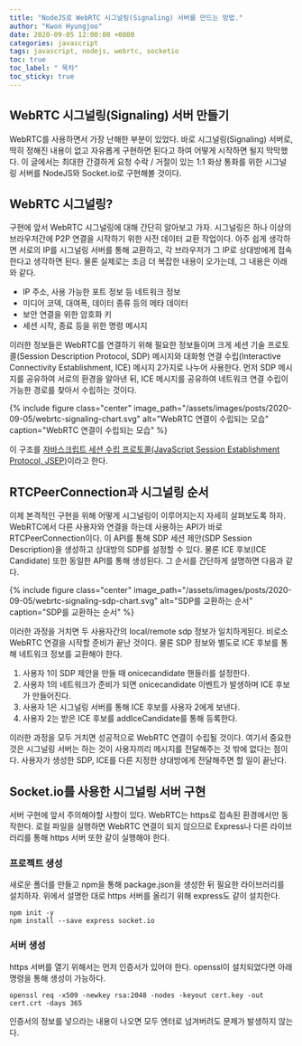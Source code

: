 ```yaml
---
title: "NodeJS로 WebRTC 시그널링(Signaling) 서버를 만드는 방법."
author: "Kwon Hyungjoo"
date: 2020-09-05 12:00:00 +0800
categories: javascript
tags: javascript, nodejs, webrtc, socketio
toc: true
toc_label: " 목차"
toc_sticky: true
---
```

## WebRTC 시그널링(Signaling) 서버 만들기

WebRTC를 사용하면서 가장 난해한 부분이 있었다. 바로 시그널링(Signaling) 서버로, 딱히 정해진 내용이 없고 자유롭게 구현하면 된다고 하여 어떻게 시작하면 될지 막막했다. 이 글에서는 최대한 간결하게 요청 수락 / 거절이 있는 1:1 화상 통화를 위한 시그널링 서버를 NodeJS와 Socket.io로 구현해볼 것이다.

## WebRTC 시그널링?

구현에 앞서 WebRTC 시그널링에 대해 간단히 알아보고 가자. 시그널링은 하나 이상의 브라우저간에 P2P 연결을 시작하기 위한 사전 데이터 교환 작업이다. 아주 쉽게 생각하면 서로의 IP를 시그널링 서버를 통해 교환하고, 각 브라우저가 그 IP로 상대방에게 접속한다고 생각하면 된다. 물론 실제로는 조금 더 복잡한 내용이 오가는데, 그 내용은 아래와 같다.

- IP 주소, 사용 가능한 포트 정보 등 네트워크 정보
- 미디어 코덱, 대여폭, 데이터 종류 등의 메타 데이터
- 보안 연결을 위한 암호화 키
- 세션 시작, 종료 등을 위한 명령 메시지

이러한 정보들은 WebRTC를 연결하기 위해 필요한 정보들이며 크게 세션 기술 프로토콜(Session Description Protocol, SDP) 메시지와 대화형 연결 수립(Interactive Connectivity Establishment, ICE) 메시지 2가지로 나누어 사용한다. 먼저 SDP 메시지를 공유하여 서로의 환경을 알아낸 뒤, ICE 메시지를 공유하여 네트워크 연결 수립이 가능한 경로를 찾아서 수립하는 것이다.

{% include figure class="center" image_path="/assets/images/posts/2020-09-05/webrtc-signaling-chart.svg" alt="WebRTC 연결이 수립되는 모습" caption="WebRTC 연결이 수립되는 모습" %}

이 구조를 [자바스크립트 세션 수립 프로토콜(JavaScript Session Establishment Protocol, JSEP)](http://tools.ietf.org/html/draft-ietf-rtcweb-jsep-03#section-1.1)이라고 한다.

## RTCPeerConnection과 시그널링 순서

이제 본격적인 구현을 위해 어떻게 시그널링이 이루어지는지 자세히 살펴보도록 하자. WebRTC에서 다른 사용자와 연결을 하는데 사용하는 API가 바로 RTCPeerConnection이다. 이 API를 통해 SDP 세션 제안(SDP Session Description)을 생성하고 상대방의 SDP를 설정할 수 있다. 물론 ICE 후보(ICE Candidate) 또한 동일한 API를 통해 생성된다. 그 순서를 간단하게 설명하면 다음과 같다.

{% include figure class="center" image_path="/assets/images/posts/2020-09-05/webrtc-signaling-sdp-chart.svg" alt="SDP를 교환하는 순서" caption="SDP를 교환하는 순서" %}

이러한 과정을 거치면 두 사용자간의 local/remote sdp 정보가 일치하게된다. 비로소 WebRTC 연결을 시작할 준비가 끝난 것이다. 물론 SDP 정보와 별도로 ICE 후보를 통해 네트워크 정보를 교환해야 한다.

1. 사용자 1이 SDP 제안을 만들 때 onicecandidate 핸들러를 설정한다.
2. 사용자 1의 네트워크가 준비가 되면 onicecandidate 이벤트가 발생하며 ICE 후보가 만들어진다.
3. 사용자 1은 시그널링 서버를 통해 ICE 후보를 사용자 2에게 보낸다.
4. 사용자 2는 받은 ICE 후보를 addIceCandidate를 통해 등록한다.

이러한 과정을 모두 거치면 성공적으로 WebRTC 연결이 수립될 것이다. 여기서 중요한 것은 시그널링 서버는 하는 것이 사용자끼리 메시지를 전달해주는 것 밖에 없다는 점이다. 사용자가 생성한 SDP, ICE를 다른 지정한 상대방에게 전달해주면 할 일이 끝난다.

## Socket.io를 사용한 시그널링 서버 구현

서버 구현에 앞서 주의해야할 사항이 있다. WebRTC는 https로 접속된 환경에서만 동작한다. 로컬 파일을 실행하면 WebRTC 연결이 되지 않으므로 Express나 다른 라이브러리를 통해 https 서버 또한 같이 실행해야 한다.

### 프로젝트 생성

새로운 폴더를 만들고 npm을 통해 package.json을 생성한 뒤 필요한 라이브러리를 설치하자. 위에서 설명한 대로 https 서버를 올리기 위해 express도 같이 설치한다.

```console
npm init -y
npm install --save express socket.io
```

### 서버 생성

https 서버를 열기 위해서는 먼저 인증서가 있어야 한다. openssl이 설치되었다면 아래 명령을 통해 생성이 가능하다.

```console
openssl req -x509 -newkey rsa:2048 -nodes -keyout cert.key -out cert.crt -days 365
```

인증서의 정보를 넣으라는 내용이 나오면 모두 엔터로 넘겨버려도 문제가 발생하지 않는다.